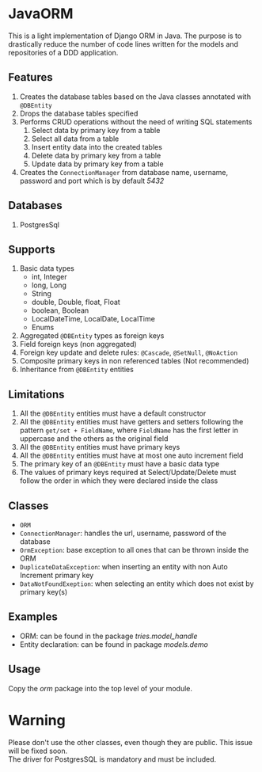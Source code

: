 # JavaORM

This is a light implementation of Django ORM in Java.
The purpose is to drastically reduce the number of code lines written for the models and repositories of a DDD application.

## Features
1. Creates the database tables based on the Java classes annotated with ```@DBEntity```
2. Drops the database tables specified
3. Performs CRUD operations without the need of writing SQL statements
   1. Select data by primary key from a table
   2. Select all data from a table
   3. Insert entity data into the created tables
   4. Delete data by primary key from a table
   5. Update data by primary key from a table
4. Creates the ```ConnectionManager``` from database name, username, password and port which is by default *5432*

## Databases
1. PostgresSql

## Supports
1. Basic data types
   - int, Integer
   - long, Long
   - String
   - double, Double, float, Float
   - boolean, Boolean
   - LocalDateTime, LocalDate, LocalTime
   - Enums
2. Aggregated ```@DBEntity``` types as foreign keys
3. Field foreign keys (non aggregated)
4. Foreign key update and delete rules: ```@Cascade```, ```@SetNull```, ```@NoAction```
5. Composite primary keys in non referenced tables (Not recommended)
6. Inheritance from ```@DBEntity``` entities

## Limitations
1. All the ```@DBEntity``` entities must have a default constructor
2. All the ```@DBEntity``` entities must have getters and setters following the pattern ```get/set + FieldName```, where ```FieldName``` has the first letter in uppercase and the others as the original field
3. All the ```@DBEntity``` entities must have primary keys
4. All the ```@DBEntity``` entities must have at most one auto increment field
5. The primary key of an  ```@DBEntity``` must have a basic data type
6. The values of primary keys required at Select/Update/Delete must follow the order in which they were declared inside the class 

## Classes
- ```ORM```
- ```ConnectionManager```: handles the url, username, password of the database
- ```OrmException```: base exception to all ones that can be thrown inside the ORM
- ```DuplicateDataException```: when inserting an entity with non Auto Increment primary key
- ```DataNotFoundExeption```: when selecting an entity which does not exist by primary key(s) 

## Examples
- ORM: can be found in the package _tries.model_handle_
- Entity declaration: can be found in package _models.demo_

## Usage
Copy the _orm_ package into the top level of your module.

# Warning
Please don't use the other classes, even though they are public. This issue will be fixed soon.<br>
The driver for PostgresSQL is mandatory and must be included.
